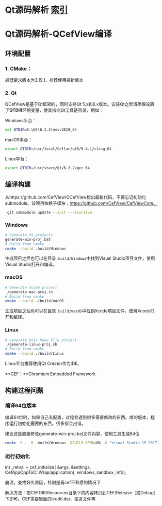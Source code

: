 # Qt源码解析 [索引](https://blog.csdn.net/xinqingwuji/article/details/118365888)

# Qt源码解析-QCefView编译

## 环境配置

### 1. CMake：

最低要求版本为3.19.1，推荐使用最新版本 

### 2. Qt

QCefView是基于Qt框架的，同时支持Qt 5.x和6.x版本。安装Qt之后请确保设置了**QTDIR**环境变量，使其指向Qt工具链目录，例如：

Windows平台：

```bat
set QTDIR=C:\Qt\6.2.2\msvc2019_64
```

macOS平台：

```bash
export QTDIR=/usr/local/Cellar/qt5/5.4.1/clang_64
```

Linux平台：

```bash
export QTDIR=/usr/share/Qt/6.2.2/gcc_64
```

## 编译构建

从https://github.com/CefView/QCefView检出最新代码，不要忘记初始化submodule。该项目依赖子模块：https://github.com/CefView/CefViewCore。

```bat
 git submodule update --init --recursive   
```

### Windows

```bash
# Generate VS projects
generate-win-proj.bat
# Build from cmake
cmake --build .build/Windows
```

生成项目之后也可以在目录`.build/Windows`中找到Visual Studio项目文件，使用Visual Studio打开和编译。

### macOS

```bash
# Generate Xcode project
./generate-mac-proj.sh
# Build from cmake 
cmake --build ./build/macOS
```

生成项目之后也可以在目录`.build/macOS`中找到Xcode项目文件，使用Xcode打开和编译。

### Linux

```bash
# Generate Unix Make file project
./generate-linux-proj.sh
# Build from cmake 
cmake --build ./build/Linux
```

Linux平台推荐使用Qt Creator作为IDE。

 **CEF：**Chromium Embedded Framework 

## 构建过程问题

### 编译64位版本

编译64位时，如果自己去配置，过程会遇到很多需要修改的东西。库的版本，程序运行初始化需要的东西，很多都会出错。

建议还是直接修改generate-win-proj.bat文件内容，使用工具生成64位

```bash
cmake -S . -B .build/Windows -DBUILD_DEMO=ON -G "Visual Studio 15 2017 Win64"
```

### 运行初始化

  int _retval = cef_initialize(
      &args, &settings, CefAppCppToC::Wrap(application), windows_sandbox_info);

崩溃。查找好久原因，特别是再cef不熟悉的情况下

解决方法：把CEFDIR/Resources目录下的内容拷贝到CEF/Release（或Debug）下即可。CEF需要里面的icudtl.dat、语言文件等 